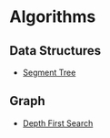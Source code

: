 # Algorithms

## Data Structures

+ [Segment Tree](./segment-tree.md)

## Graph

+ [Depth First Search](./dfs.md)
